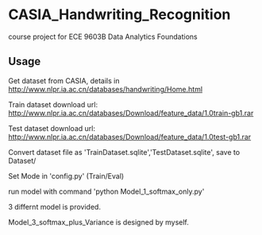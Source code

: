 # CASIA_Handwriting_Recognition
course project for ECE 9603B Data Analytics Foundations


## Usage

Get dataset from CASIA, details in http://www.nlpr.ia.ac.cn/databases/handwriting/Home.html

Train dataset download url: http://www.nlpr.ia.ac.cn/databases/Download/feature_data/1.0train-gb1.rar

Test dataset download url: http://www.nlpr.ia.ac.cn/databases/Download/feature_data/1.0test-gb1.rar

Convert dataset file as 'TrainDataset.sqlite','TestDataset.sqlite', save to Dataset/

Set Mode in 'config.py' (Train/Eval)

run model with command 'python Model_1_softmax_only.py'

3 differnt model is provided.

Model_3_softmax_plus_Variance is designed by myself.